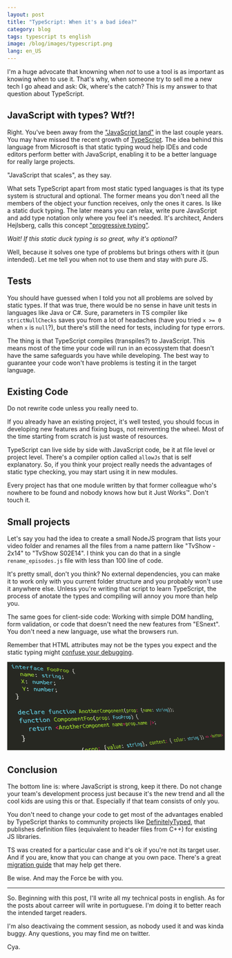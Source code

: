 ```yaml
---
layout: post
title: "TypeScript: When it's a bad idea?"
category: blog
tags: typescript ts english
image: /blog/images/typescript.png
lang: en_US
---
```


I'm a huge advocate that knowning when *not* to use a tool is as important as knowing when to use it.
That's why, when someone try to sell me a new tech I go ahead and ask: Ok, where's the catch?
This is my answer to that question about TypeScript.

## JavaScript with types? Wtf?!

Right. You've been away from the ["JavaScript land"][js01] in the last couple years.
You may have missed the recent growth of [TypeScript][ts01].
The idea behind this language from Microsoft is that static typing woud help IDEs and code editors perform better with JavaScript, enabling it to be a better language for really large projects.

"JavaScript that scales", as they say.

What sets TypeScript apart from most static typed languages is that its type system is structural and optional.
The former means you don't need all the members of the object your function receives, only the ones it cares.
Is like a static duck typing. 
The later means you can relax, write pure JavaScript and add type notation only where you feel it's needed.
It's architect, Anders Hejlsberg, calls this concept ["progressive typing"][ts01].

_Wait! If this static duck typing is so great, why it's optional?_

Well, because it solves one type of problems but brings others with it (pun intended).
Let me tell you when not to use them and stay with pure JS.

## Tests

You should have guessed when I told you not all problems are solved by static types.
If that was true, there would be no sense in have unit tests in languages like Java or C#.
Sure, parameters in TS compiler like `strictNullChecks` saves you from a lot of headaches (have you tried `x >= 0` when `x` is `null`?), but there's still the need for tests, including for type errors.

The thing is that TypeScript compiles (transpiles?) to JavaScript.
This means most of the time your code will run in an ecossystem that doesn't have the same safeguards you have while developing.
The best way to guarantee your code won't have problems is testing it in the target language.

## Existing Code

Do not rewrite code unless you really need to.

If you already have an existing project, it's well tested, you should focus in developing new features and fixing bugs, not reinventing the wheel.
Most of the time starting from scratch is just waste of resources.

TypeScript can live side by side with JavaScript code, be it at file level or project level.
There's a compiler option called `allowJs` that is self explanatory.
So, if you think your project really needs the advantages of static type checking, you may start using it in new modules.

Every project has that one module written by that former colleague who's nowhere to be found and nobody knows how but it Just Works&trade;.
Don't touch it.

## Small projects

Let's say you had the idea to create a small NodeJS program that lists your video folder and renames all the files from a name pattern like "TvShow - 2x14" to "TvShow S02E14".
I think you can do that in a single `rename_episodes.js` file with less than 100 line of code.

It's pretty small, don't you think?
No external dependencies, you can make it to work only with you current folder structure and you probably won't use it anywhere else.
Unless you're writing that script to learn TypeScript, the process of anotate the types and compiling will annoy you more than help you.

The same goes for client-side code:
Working with simple DOM handling, form validation, or code that doesn't need the new features from "ESnext".
You don't need a new language, use what the browsers run.

Remember that HTML attributes may not be the types you expect and the static typing might [confuse your debugging][js02].

![img01]

## Conclusion

The bottom line is: where JavaScript is strong, keep it there.
Do not change your team's development process just because it's the new trend and all the cool kids are using this or that.
Especially if that team consists of only you.

You don't need to change your code to get most of the advantages enabled by TypeScript thanks to community projects like [DefinitelyTyped][ts03], that publishes definition files (equivalent to header files from C++) for existing JS libraries.

TS was created for a particular case and it's ok if you're not its target user.
And if you are, know that you can change at you own pace.
There's a great [migration guide][ts04] that may help get there.

Be wise. And may the Force be with you.

---
So. Beginning with this post, I'll write all my technical posts in english.
As for the posts about carreer will write in portuguese.
I'm doing it to better reach the intended target readers.

I'm also deactivaing the comment session, as nobody used it and was kinda buggy.
Any questions, you may find me on twitter.

Cya.

[img01]: /blog/images/typescript.png
[js01]: https://hackernoon.com/how-it-feels-to-learn-javascript-in-2016-d3a717dd577f "How it feels to learn javascript in 2016"
[js02]: https://blog.jayway.com/2016/05/06/typescript-web-and-the-illusive-type-safety-advantage/ "TypeScript, web and the illusive type-safety-advantage"
[ts01]: https://typescriptlang.org "TypeScript's official page"
[ts02]: https://www.youtube.com/watch?v=O5uaIwM-7pU ".NET Rocks! #1460 - TypeScript and Beyond with Anders Hejlsberg"
[ts03]: http://definitelytyped.org/ "DefinitelyTyped project page"
[ts04]: https://github.com/Microsoft/TypeScript-React-Conversion-Guide#typescript-react-conversion-guide "TypeScript React Conversion Guide"